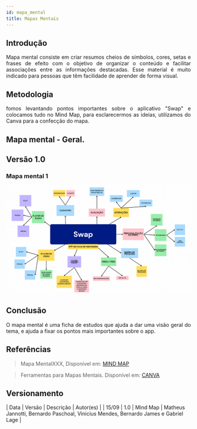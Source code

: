 ```yaml
---
id: mapa_mental
title: Mapas Mentais
---
```

 
## Introdução
 
<p align = "justify">
Mapa mental consiste em criar resumos cheios de símbolos, cores, setas e frases de efeito com o objetivo de organizar o conteúdo e facilitar associações entre as informações destacadas. Esse material é muito indicado para pessoas que têm facilidade de aprender de forma visual.
</p>
 
## Metodologia
 
<p align = "justify">
fomos levantando pontos importantes sobre o aplicativo "Swap" e colocamos tudo no Mind Map, para esclarecermos as ideias, utilizamos do Canva para a confecção do mapa.
</p>
 
## Mapa mental - Geral.
 
## Versão 1.0
 
### Mapa mental 1
 
<img src="/docs/assets/MINDMAP.png" alt="Mapa Mental Swap">
 
## Conclusão
 
<p align = "justify">
O mapa mental é uma ficha de estudos que ajuda a dar uma visão geral do tema, e ajuda a fixar os pontos mais importantes sobre o app.
</p>
 
## Referências
> Mapa MentalXXX,  Disponível em: [MIND MAP](docs/assets/MINDMAP.png)
 
> Ferramentas para Mapas Mentais. Disponível em: [CANVA](https://www.canva.com/)
 
## Versionamento
| Data | Versão | Descrição | Autor(es) |
| 15/09 | 1.0 | Mind Map | Matheus Jannotti, Bernardo Paschoal, Vinicius Mendes, Bernardo James e Gabriel Lage |

